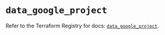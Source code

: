 # `data_google_project`

Refer to the Terraform Registry for docs: [`data_google_project`](https://registry.terraform.io/providers/hashicorp/google/5.16.0/docs/data-sources/project).
